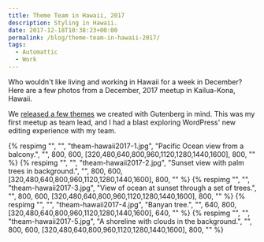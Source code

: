 ```yaml
---
title: Theme Team in Hawaii, 2017
description: Styling in Hawaii.
date: 2017-12-18T10:38:23+00:00
permalink: /blog/theme-team-in-hawaii-2017/
tags:
  - Automattic
  - Work
---
```


Who wouldn't like living and working in Hawaii for a week in December? Here are a few photos from a December, 2017 meetup in Kailua-Kona, Hawaii.

We [released a few themes](https://themeshaper.com/2018/02/15/styling-themes-for-gutenberg/) we created with Gutenberg in mind. This was my first meetup as team lead, and I had a blast exploring WordPress' new editing experience with my team.

<div class="reel">
  {% respimg "", "", "theam-hawaii2017-1.jpg", "Pacific Ocean view from a balcony.", "", 800, 600, [320,480,640,800,960,1120,1280,1440,1600], 800, "" %}
  {% respimg "", "", "theam-hawaii2017-2.jpg", "Sunset view with palm trees in background.", "", 800, 600, [320,480,640,800,960,1120,1280,1440,1600], 800, "" %}
  {% respimg "", "", "theam-hawaii2017-3.jpg", "View of ocean at sunset through a set of trees.", "", 800, 600, [320,480,640,800,960,1120,1280,1440,1600], 800, "" %}
  {% respimg "", "", "theam-hawaii2017-4.jpg", "Banyan tree.", "", 640, 800, [320,480,640,800,960,1120,1280,1440,1600], 640, "" %}
  {% respimg "", "", "theam-hawaii2017-5.jpg", "A shoreline with clouds in the background.", "", 800, 600, [320,480,640,800,960,1120,1280,1440,1600], 800, "" %}
</div>
